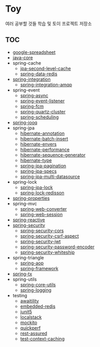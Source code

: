 # Toy

여러 공부할 것들 학습 및 토이 프로젝트 저장소

## TOC

- [google-spreadsheet](https://github.com/gmoon92/toy/blob/master/google-spreadsheet/README.md)
- [java-core](https://github.com/gmoon92/toy/blob/master/java-core/src/main/java/com/gmoon/javacore/JavaCoreApplication.java)
- spring-cache
    - [jpa-second-level-cache](https://github.com/gmoon92/toy/blob/master/spring-cache/jpa-second-level-cache/README.md)
    - [spring-data-redis](https://github.com/gmoon92/toy/blob/master/spring-cache/spring-data-redis/README.md)
- [spring-integration](https://github.com/gmoon92/toy/tree/master/spring-integration)
  - [spring-integration-amqp](https://github.com/gmoon92/toy/tree/master/spring-integration/spring-integration-amqp)
- spring-event
    - [spring-async](https://github.com/gmoon92/toy/blob/master/spring-event/spring-async/README.md)
    - [spring-event-listener](https://github.com/gmoon92/toy/blob/master/spring-event/spring-event-listener/README.md)
    - [spring-fcm](https://github.com/gmoon92/toy/blob/master/spring-event/spring-fcm/README.md)
    - [spring-quartz-cluster](https://github.com/gmoon92/toy/blob/master/spring-event/spring-quartz-cluster/README.md)
    - [spring-scheduling](https://github.com/gmoon92/toy/blob/master/spring-event/spring-scheduling/README.md)
- [spring-jooq](https://github.com/gmoon92/toy/tree/master/spring-jooq/README.md)
- spring-jpa
    - [hibernate-annotation](https://github.com/gmoon92/toy/blob/master/spring-jpa/hibernate-annotation/README.md)
    - [hibernate-batch-insert](https://github.com/gmoon92/toy/blob/master/spring-jpa/hibernate-batch-insert/README.md)
    - [hibernate-envers](https://github.com/gmoon92/toy/blob/master/spring-jpa/hibernate-envers/doc/spring-data-envers.md)
    - [hibernate-performance](https://github.com/gmoon92/toy/tree/master/spring-jpa/hibernate-performance/doc)
    - [hibernate-sequence-generator](https://github.com/gmoon92/toy/blob/master/spring-jpa/hibernate-sequence-generator/README.md)
    - [hibernate-type](https://github.com/gmoon92/toy/blob/master/spring-jpa/hibernate-type/README.md)
    - [spring-jpa-pagination](https://github.com/gmoon92/toy/blob/master/spring-jpa/spring-jpa-pagination/README.md)
    - [spring-jpa-specs](https://github.com/gmoon92/toy/blob/master/spring-jpa/spring-jpa-specs/README.md)
    - [spring-jpa-multi-datasource](https://github.com/gmoon92/toy/blob/master/spring-jpa/spring-jpa-multi-datasource/README.md)
- spring-lock
    - [spring-jpa-lock](https://github.com/gmoon92/toy/blob/master/spring-lock/spring-jpa-lock/README.md)
    - [spring-lock-redisson](https://github.com/gmoon92/toy/blob/master/spring-lock/spring-lock-redisson/README.md)
- [spring-properties](https://github.com/gmoon92/toy/blob/master/spring-properties/README.md)
- spring-mvc
    - [spring-web-converter](https://github.com/gmoon92/toy/blob/master/spring-mvc/spring-web-converter/README.md)
    - [spring-web-session](https://github.com/gmoon92/toy/blob/master/spring-mvc/spring-web-session/README.md)
- [spring-reactive](https://github.com/gmoon92/toy/blob/master/spring-reactive/README.md)
- [spring-security](https://github.com/gmoon92/toy/blob/master/spring-security/README.md)
    - [spring-security-cors](https://github.com/gmoon92/toy/blob/master/spring-security/spring-security-cors/README.md)
    - [spring-security-csrf-aspect](https://github.com/gmoon92/toy/blob/master/spring-security/spring-security-csrf-aspect/README.md)
    - [spring-security-jwt](https://github.com/gmoon92/toy/blob/master/spring-security/spring-security-jwt/README.md)
    - [spring-security-password-encoder](https://github.com/gmoon92/toy/blob/master/spring-security/spring-security-password-encoder/README.md)
    - [spring-security-whiteship](https://github.com/gmoon92/toy/blob/master/spring-security/spring-security-whiteship/doc)
- spring-triangle
    - [spring-aop](https://github.com/gmoon92/toy/blob/master/spring-triangle/spring-aop/src/test/java/com/gmoon/springaop/SpringAopApplicationTests.java)
    - [spring-framework](https://github.com/gmoon92/toy/blob/master/spring-triangle/spring-framework/doc)
- [spring-tx](https://github.com/gmoon92/toy/blob/master/spring-tx/README.md)
- spring-utils
    - [spring-core-utils](https://github.com/gmoon92/toy/blob/master/spring-utils/spring-core-utils/src/test/java/com/gmoon/springcoreutils/SpringCoreUtilsApplicationTests.java)
    - [spring-logging](https://github.com/gmoon92/toy/blob/master/spring-utils/spring-logging/README.md)
- testing
    - [awaitility](https://github.com/gmoon92/toy/blob/master/testing/awaitility/README.md)
    - [embedded-redis](https://github.com/gmoon92/toy/blob/master/testing/embedded-redis/README.md#1-embedded-redis-for-kstyrc)
    - [junit5](https://github.com/gmoon92/toy/blob/master/testing/junit5/src/test/java/com/gmoon/junit5/Junit5ApplicationTests.java)
    - [localstack](https://github.com/gmoon92/toy/blob/master/testing/localstack/README.md)
    - [mockito](https://github.com/gmoon92/toy/blob/master/testing/mockito/README.md)
    - [quickperf](https://github.com/gmoon92/toy/blob/master/testing/quickperf/README.md)
    - [rest-assured](https://github.com/gmoon92/toy/blob/master/testing/rest-assured/README.md)
    - [test-context-caching](https://github.com/gmoon92/toy/blob/master/testing/test-context-caching/README.md)

